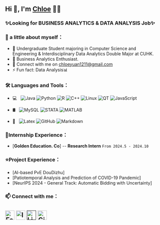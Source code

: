 ## Hi 👋, I'm [Chloe](https://github.com/ChloeYuan1211) 👨‍💻
### **✨Looking for BUSINESS ANALYTICS & DATA ANALYSIS Job✨** 

### **👧 a little about myself**：
- 📖 Undergraduate Student majoring in Computer Science and Engineering & Interdisciplinary Data Analytics Double Major at CUHK.
- 🌟 Business Analytics Enthusiast.
- 💬 Connect with me on [chloeyuan1211@gmail.com](mailto:chloyuan1211@gmail.com)
- ⚡ Fun fact: Data Analysis📊

### **🛠 Languages and Tools**：

- 💻 &#160; ![Java](https://img.shields.io/badge/-Java-333333?style=flat&logo=Java&logoColor=007396)
  ![Python](https://img.shields.io/badge/-Python-black?style=flat-square&logo=Python)
  ![R](https://img.shields.io/badge/-R-black?style=flat-square&logo=R)
  ![C++](https://img.shields.io/badge/-C++-black?style=flat-square&logo=c%2B%2B&logoColor=blue)
  ![Linux](https://img.shields.io/badge/-Linux-333333?style=flat&logo=Linux&logoColor=FCC624)
  ![QT](http://img.shields.io/badge/-QT-black?style=flat-square&logo=qt)
  ![JavaScript](http://img.shields.io/badge/-JavaScript-black?style=flat-square&logo=JavaScript)

- 🛢 &#160; ![MySQL](https://img.shields.io/badge/-MySQL-333333?style=flat&logo=mysql)
  ![STATA](https://img.shields.io/badge/-STATA-333333?style=flat&logo=stata)
  ![MATLAB](https://img.shields.io/badge/-MATLAB-333333?style=flat&logo=MATLAB)
- 🔧 &#160; ![Latex](https://img.shields.io/badge/-Latex-333333?style=flat&logo=latex)
  ![GitHub](https://img.shields.io/badge/-GitHub-333333?style=flat&logo=github)
  ![Markdown](https://img.shields.io/badge/-Markdown-333333?style=flat&logo=markdown)

### **🌱Internship Experience**：
- [**Golden Education. Co**] -- **Research Intern**  `From 2024.5 - 2024.10`

### **⭐Project Experience**：
- [AI-based PvE DouDizhu]
- [Patiotemporal Analysis and Prediction of COVID-19 Pandemic]
- [NeurIPS 2024 - General Track: Automatic Bidding with Uncertainty]

### **📫 Connect with me**：

####

<a href="https://www.facebook.com/profile.php?id=61555240863832" target="_blank"><img src="https://raw.githubusercontent.com/arturssmirnovs/arturssmirnovs/master/fb.png" alt="Facebook" width="30"></a>
<a href="https://www.instagram.com/chloeyuan1211/" target="_blank"><img src="https://raw.githubusercontent.com/arturssmirnovs/arturssmirnovs/master/ig.png" alt="Instagram" width="30"></a>
<a href=" " target="_blank"><img src="https://raw.githubusercontent.com/arturssmirnovs/arturssmirnovs/master/in.png" alt="LinkedIn" width="30"></a>
<a href="https://github.com/ChloeYuan1211" target="_blank"><img src="https://raw.githubusercontent.com/arturssmirnovs/arturssmirnovs/master/git.png" alt="GitHub" width="30"></a>
-
